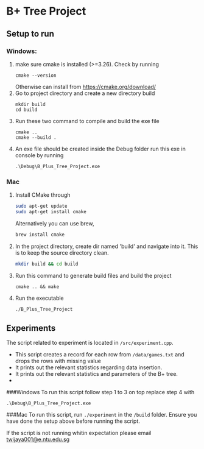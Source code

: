 # B+ Tree Project

## Setup to run

### Windows:

1. make sure cmake is installed (>=3.26). Check by running
   ```
   cmake --version
   ```
   Otherwise can install from https://cmake.org/download/
2. Go to project directory and create a new directory build
   ```
   mkdir build
   cd build
   ```
3. Run these two command to compile and build the exe file
   ```
   cmake ..
   cmake --build .
   ```
4. An exe file should be created inside the Debug folder run this exe in console by running
   ```
   .\Debug\B_Plus_Tree_Project.exe
   ```

### Mac

1. Install CMake through
   ```bash
   sudo apt-get update
   sudo apt-get install cmake
   ```
   Alternatively you can use brew,
   ```bash
   brew install cmake
   ```
2. In the project directory, create dir named 'build' and navigate into it. This is to keep the source directory clean.
   ```bash
   mkdir build && cd build
   ```
3. Run this command to generate build files and build the project
   ```
   cmake .. && make
   ```
4. Run the executable
   ```bash
   ./B_Plus_Tree_Project
   ```

## Experiments

The script related to experiment is located in `/src/experiment.cpp`.

- This script creates a record for each row from `/data/games.txt` and drops the rows with missing value
- It prints out the relevant statistics regarding data insertion.
- It prints out the relevant statistics and parameters of the B+ tree.
- 
###Windows
To run this script follow step 1 to 3 on top replace step 4 with
```
.\Debug\B_Plus_Tree_Project.exe
```
   
###Mac
To run this script, run `./experiment` in the `/build` folder. Ensure you have done the setup above before running the script.


If the script is not running whitin expectation please email
twijaya001@e.ntu.edu.sg
